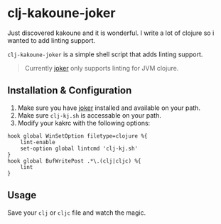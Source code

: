 # clj-kakoune-joker

Just discovered kakoune and it is wonderful. I write a lot of clojure so i wanted
to add linting support.

`clj-kakoune-joker` is a simple shell script that adds linting support.

> Currently [joker](https://github.com/candid82/joker) only supports linting for
> JVM clojure.

## Installation & Configuration

1. Make sure you have [joker](https://github.com/candid82/joker) installed
   and available on your path.
2. Make sure `clj-kj.sh` is accessable on your path.
3. Modify your kakrc with the following options:
```
hook global WinSetOption filetype=clojure %{
    lint-enable
    set-option global lintcmd 'clj-kj.sh'
}
hook global BufWritePost .*\.(clj|cljc) %{
    lint
}
```

## Usage

Save your `clj` or `cljc` file and watch the magic.
